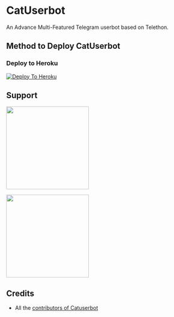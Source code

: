# CatUserbot
An Advance Multi-Featured Telegram userbot based on Telethon.

## Method to Deploy CatUserbot
### Deploy to Heroku  
[![Deploy To Heroku](https://www.herokucdn.com/deploy/button.svg)](https://dashboard.heroku.com/new?template=https://github.com/TgCatUB/nekopack)
  
## Support
   <a href="https://t.me/catuserbot17"><img src="https://img.shields.io/badge/Channel%20Support%3F-yes-green?&style=flat-square?&logo=telegram" width=220px></a></p>
   <a href="https://t.me/catuserbot_support"><img src="https://img.shields.io/badge/Group%20Support%3F-yes-green?&style=flat-square?&logo=telegram" width=220px></a></p>
   
## Credits
   - All the [contributors of Catuserbot](https://github.com/TgCatUB/catuserbot/graphs/contributors)
